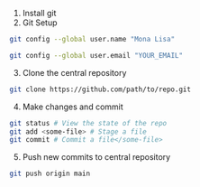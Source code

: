 1. Install git
2. Git Setup
```sh
git config --global user.name "Mona Lisa"

git config --global user.email "YOUR_EMAIL"
```
3. Clone the central repository
```sh
git clone https://github.com/path/to/repo.git
```
4. Make changes and commit
```sh
git status # View the state of the repo
git add <some-file> # Stage a file
git commit # Commit a file</some-file>
```
5. Push new commits to central repository
```sh
git push origin main
```